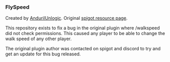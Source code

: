 ### FlySpeed
Created by [AndurilUnlogic](https://www.spigotmc.org/resources/authors/andurilunlogic.466839/).
Original [spigot resource page](https://www.spigotmc.org/resources/flyspeed-1-8-1-19.48231/). 

This repository exists to fix a bug in the original plugin where /walkspeed <number> <playerName> did not check permissions.
This caused any player to be able to change the walk speed of any other player.

The original plugin author was contacted on spigot and discord to try and get an update for this bug released.